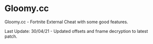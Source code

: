 # Gloomy.cc

Gloomy.cc - 
Fortnite External Cheat with some good features.

Last Update: 30/04/21 - Updated offsets and fname decryption to latest patch.
